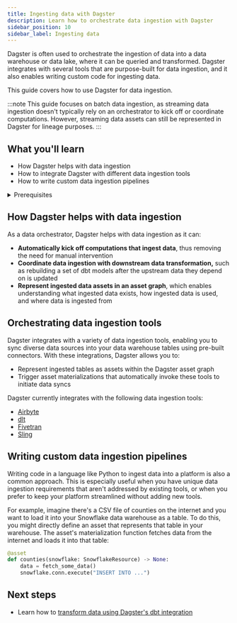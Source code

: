 ```yaml
---
title: Ingesting data with Dagster
description: Learn how to orchestrate data ingestion with Dagster
sidebar_position: 10
sidebar_label: Ingesting data
---
```


Dagster is often used to orchestrate the ingestion of data into a data warehouse or data lake, where it can be queried and transformed. Dagster integrates with several tools that are purpose-built for data ingestion, and it also enables writing custom code for ingesting data.

This guide covers how to use Dagster for data ingestion.

:::note
This guide focuses on batch data ingestion, as streaming data ingestion doesn't typically rely on an orchestrator to kick off or coordinate computations. However, streaming data assets can still be represented in Dagster for lineage purposes.
:::

## What you'll learn

- How Dagster helps with data ingestion
- How to integrate Dagster with different data ingestion tools
- How to write custom data ingestion pipelines

<details>
  <summary>Prerequisites</summary>
- Familiarity with [Assets](/concepts/assets)
</details>

## How Dagster helps with data ingestion

As a data orchestrator, Dagster helps with data ingestion as it can:

- **Automatically kick off computations that ingest data**, thus removing the need for manual intervention
- **Coordinate data ingestion with downstream data transformation,** such as rebuilding a set of dbt models after the upstream data they depend on is updated
- **Represent ingested data assets in an asset graph**, which enables understanding what ingested data exists, how ingested data is used, and where data is ingested from

## Orchestrating data ingestion tools

Dagster integrates with a variety of data ingestion tools, enabling you to sync diverse data sources into your data warehouse tables using pre-built connectors. With these integrations, Dagster allows you to:

- Represent ingested tables as assets within the Dagster asset graph
- Trigger asset materializations that automatically invoke these tools to initiate data syncs

Dagster currently integrates with the following data ingestion tools:

- [Airbyte](/todo)
- [dlt](/todo)
- [Fivetran](/todo)
- [Sling](/todo)

## Writing custom data ingestion pipelines

Writing code in a language like Python to ingest data into a platform is also a common approach. This is especially useful when you have unique data ingestion requirements that aren't addressed by existing tools, or when you prefer to keep your platform streamlined without adding new tools.

For example, imagine there's a CSV file of counties on the internet and you want to load it into your Snowflake data warehouse as a table. To do this, you might directly define an asset that represents that table in your warehouse. The asset's materialization function fetches data from the internet and loads it into that table:

<!-- TODO update example -->

```python
@asset
def counties(snowflake: SnowflakeResource) -> None:
    data = fetch_some_data()
    snowflake.conn.execute("INSERT INTO ...")
```

## Next steps

<!-- TODO add next steps -->

- Learn how to [transform data using Dagster's dbt integration](/guides/ingestion-transformation/transform-dbt)
